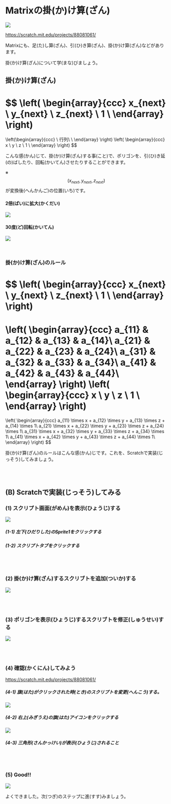 # Matrixの掛(か)け算(ざん)

![](about.png)

https://scratch.mit.edu/projects/88081061/

Matrixにも、足(た)し算(ざん)、引(ひ)き算(ざん)、掛(か)け算(ざん)などがあります。

掛(か)け算(ざん)について学(まな)びましょう。


## 掛(か)け算(ざん)


$$ \left(
\begin{array}{ccc}
x_{next} \\
y_{next} \\
z_{next} \\
1 \\
\end{array}
\right)
=
\left(\begin{array}{ccc}
\\
行列\\
\\
\end{array}
\right)
\left(
\begin{array}{ccc}
x \\
y \\
z \\
1 \\
\end{array}
\right)
$$

こんな感(かん)じて、掛(か)け算(ざん)する事(こと)で、ポリゴンを、引(ひ)き延(の)ばしたり、回転(かいてん)させたりすることができます。

※ $$\left(x_{next},y_{next},z_{next}\right)$$が変換後(へんかんご)の位置(いち)です。


#### 2倍(ばい)に拡大(かくだい)
![](scale.png)

#### 30度(ど)回転(かいてん)
![](rotate.png)

<br>



### 掛(か)け算(ざん)のルール

$$ \left(
\begin{array}{ccc}
x_{next} \\
y_{next} \\
z_{next} \\
1 \\
\end{array}
\right)
=
\left(
  \begin{array}{ccc}
    a_{11} & a_{12} & a_{13} & a_{14}\\
    a_{21} & a_{22} & a_{23} & a_{24}\\
    a_{31} & a_{32} & a_{33} & a_{34}\\
    a_{41} & a_{42} & a_{43} & a_{44}\\
  \end{array}
\right)
\left(
\begin{array}{ccc}
x \\
y \\
z \\
1 \\
\end{array}
\right)
=
\left(
\begin{array}{ccc}
a_{11} \times x + a_{12} \times y + a_{13} \times z + a_{14} \times 1\\
a_{21} \times x + a_{22} \times y + a_{23} \times z + a_{24} \times 1\\
a_{31} \times x + a_{32} \times y + a_{33} \times z + a_{34} \times 1\\
a_{41} \times x + a_{42} \times y + a_{43} \times z + a_{44} \times 1\\
\end{array}
\right)
$$

掛(か)け算(ざん)のルールはこんな感(かん)じです。これを、Scratchで実装(じっそう)してみましょう。


<br>
<br>

## (B) Scratchで実装(じっそう)してみる
### (1) スクリプト画面(がめん)を表示(ひょうじ)する
![](f01.png)

##### (1-1) 左下(ひだりした)のSprite1をクリックする
##### (1-2) スクリプトタブをクリックする

<br>
<br>

### (2) 掛(か)け算(ざん)するスクリブトを追加(ついか)する
![](fs001.png)

<br>
<br>

### (3) ポリゴンを表示(ひょうじ)するスクリブトを修正(しゅうせい)する
![](fs002.png)

<br>
<br>

### (4) 確認(かくにん)してみよう
https://scratch.mit.edu/projects/88081061/

##### (4-1) 旗(はた)がクリックされた時(とき)のスクリプトを変更(へんこう)する。
![](fs003.png)
##### (4-2) 右上(みぎうえ)の旗(はた)アイコンをクリックする 
![](fc001.png)
##### (4-3) 三角形(さんかっけい)が表示(ひょうじ)されること

<br>
<br>

### (5) Good!!
![](../good.png)

よくできました。次(つぎ)のステップに進(すす)みましょう。

